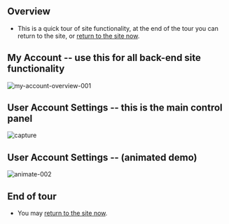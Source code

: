 ## Overview

* This is a quick tour of site functionality, at the end of the tour you can return to the site, or [return to the site now](https://businessgrp-stage.uoregon.edu/user).

## My Account -- use this for all back-end site functionality

![my-account-overview-001](https://cloud.githubusercontent.com/assets/4074354/19402921/d34d0a6a-9218-11e6-91fe-a2f3cead7ed4.png)

## User Account Settings -- this is the main control panel

![capture](https://cloud.githubusercontent.com/assets/4074354/19360389/29ef5440-9133-11e6-9da8-a7e98e651565.PNG)

## User Account Settings -- (animated demo)

![animate-002](https://cloud.githubusercontent.com/assets/4074354/19360882/373621fe-9135-11e6-909b-0597809725be.gif)

## End of tour
* You may [return to the site now](https://businessgrp-stage.uoregon.edu/user).

